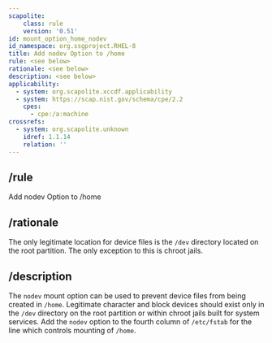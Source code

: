 ```yaml
---
scapolite:
    class: rule
    version: '0.51'
id: mount_option_home_nodev
id_namespace: org.ssgproject.RHEL-8
title: Add nodev Option to /home
rule: <see below>
rationale: <see below>
description: <see below>
applicability:
  - system: org.scapolite.xccdf.applicability
  - system: https://scap.nist.gov/schema/cpe/2.2
    cpes:
      - cpe:/a:machine
crossrefs:
  - system: org.scapolite.unknown
    idref: 1.1.14
    relation: ''
---
```



## /rule

Add nodev Option to /home

## /rationale

The
only legitimate location for device files is the `/dev` directory
located on the root partition. The only exception to this is chroot
jails.

## /description

The
`nodev` mount option can be used to prevent device files from being
created in `/home`. Legitimate character and block devices should exist
only in the `/dev` directory on the root partition or within chroot
jails built for system services. Add the `nodev` option to the fourth
column of `/etc/fstab` for the line which controls mounting of `/home`.
